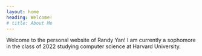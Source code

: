 ```yaml
---
layout: home
heading: Welcome!
# title: About Me
---
```


Welcome to the personal website of Randy Yan! I am currently a sophomore in the class of 2022 studying computer science at Harvard University.
